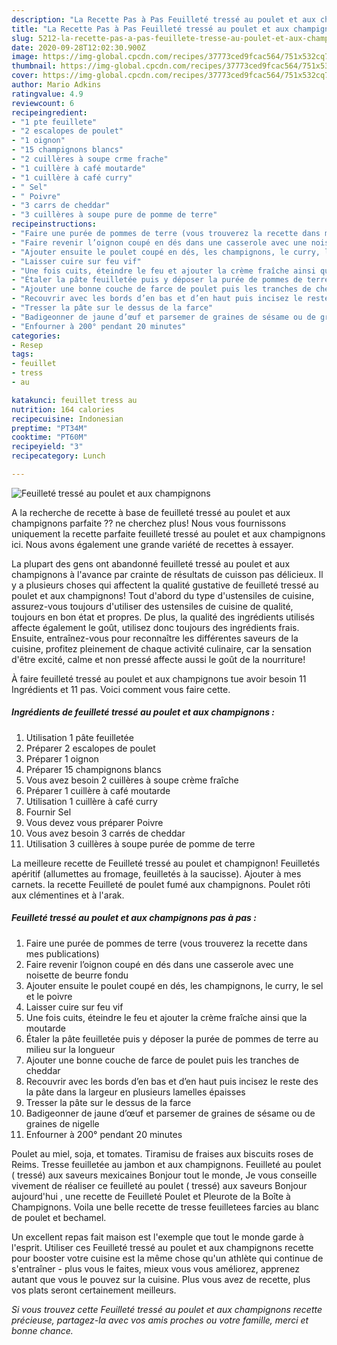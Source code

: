 ```yaml
---
description: "La Recette Pas à Pas Feuilleté tressé au poulet et aux champignons"
title: "La Recette Pas à Pas Feuilleté tressé au poulet et aux champignons"
slug: 5212-la-recette-pas-a-pas-feuillete-tresse-au-poulet-et-aux-champignons
date: 2020-09-28T12:02:30.900Z
image: https://img-global.cpcdn.com/recipes/37773ced9fcac564/751x532cq70/feuillete-tresse-au-poulet-et-aux-champignons-photo-principale-de-la-recette.jpg
thumbnail: https://img-global.cpcdn.com/recipes/37773ced9fcac564/751x532cq70/feuillete-tresse-au-poulet-et-aux-champignons-photo-principale-de-la-recette.jpg
cover: https://img-global.cpcdn.com/recipes/37773ced9fcac564/751x532cq70/feuillete-tresse-au-poulet-et-aux-champignons-photo-principale-de-la-recette.jpg
author: Mario Adkins
ratingvalue: 4.9
reviewcount: 6
recipeingredient:
- "1 pte feuillete"
- "2 escalopes de poulet"
- "1 oignon"
- "15 champignons blancs"
- "2 cuillères à soupe crme frache"
- "1 cuillère à café moutarde"
- "1 cuillère à café curry"
- " Sel"
- " Poivre"
- "3 carrs de cheddar"
- "3 cuillères à soupe pure de pomme de terre"
recipeinstructions:
- "Faire une purée de pommes de terre (vous trouverez la recette dans mes publications)"
- "Faire revenir l’oignon coupé en dés dans une casserole avec une noisette de beurre fondu"
- "Ajouter ensuite le poulet coupé en dés, les champignons, le curry, le sel et le poivre"
- "Laisser cuire sur feu vif"
- "Une fois cuits, éteindre le feu et ajouter la crème fraîche ainsi que la moutarde"
- "Étaler la pâte feuilletée puis y déposer la purée de pommes de terre au milieu sur la longueur"
- "Ajouter une bonne couche de farce de poulet puis les tranches de cheddar"
- "Recouvrir avec les bords d’en bas et d’en haut puis incisez le reste des la pâte dans la largeur en plusieurs lamelles épaisses"
- "Tresser la pâte sur le dessus de la farce"
- "Badigeonner de jaune d’œuf et parsemer de graines de sésame ou de graines de nigelle"
- "Enfourner à 200° pendant 20 minutes"
categories:
- Resep
tags:
- feuillet
- tress
- au

katakunci: feuillet tress au 
nutrition: 164 calories
recipecuisine: Indonesian
preptime: "PT34M"
cooktime: "PT60M"
recipeyield: "3"
recipecategory: Lunch

---
```



![Feuilleté tressé au poulet et aux champignons](https://img-global.cpcdn.com/recipes/37773ced9fcac564/751x532cq70/feuillete-tresse-au-poulet-et-aux-champignons-photo-principale-de-la-recette.jpg)

A la recherche de recette à base de feuilleté tressé au poulet et aux champignons parfaite ?? ne cherchez plus! Nous vous fournissons uniquement la recette parfaite feuilleté tressé au poulet et aux champignons ici. Nous avons également une grande variété de recettes à essayer.

La plupart des gens ont abandonné feuilleté tressé au poulet et aux champignons à l'avance par crainte de résultats de cuisson pas délicieux. Il y a plusieurs choses qui affectent la qualité gustative de feuilleté tressé au poulet et aux champignons! Tout d'abord du type d'ustensiles de cuisine, assurez-vous toujours d'utiliser des ustensiles de cuisine de qualité, toujours en bon état et propres. De plus, la qualité des ingrédients utilisés affecte également le goût, utilisez donc toujours des ingrédients frais. Ensuite, entraînez-vous pour reconnaître les différentes saveurs de la cuisine, profitez pleinement de chaque activité culinaire, car la sensation d'être excité, calme et non pressé affecte aussi le goût de la nourriture!

<!--inarticleads1-->

À faire feuilleté tressé au poulet et aux champignons tue avoir besoin 11 Ingrédients et 11 pas. Voici comment vous faire cette.

##### Ingrédients de feuilleté tressé au poulet et aux champignons :

1. Utilisation 1 pâte feuilletée
1. Préparer 2 escalopes de poulet
1. Préparer 1 oignon
1. Préparer 15 champignons blancs
1. Vous avez besoin 2 cuillères à soupe crème fraîche
1. Préparer 1 cuillère à café moutarde
1. Utilisation 1 cuillère à café curry
1. Fournir  Sel
1. Vous devez vous préparer  Poivre
1. Vous avez besoin 3 carrés de cheddar
1. Utilisation 3 cuillères à soupe purée de pomme de terre


La meilleure recette de Feuilleté tressé au poulet et champignon! Feuilletés apéritif (allumettes au fromage, feuilletés à la saucisse). Ajouter à mes carnets. la recette Feuilleté de poulet fumé aux champignons. Poulet rôti aux clémentines et à l&#39;arak. 

<!--inarticleads2-->

##### Feuilleté tressé au poulet et aux champignons pas à pas :

1. Faire une purée de pommes de terre (vous trouverez la recette dans mes publications)
1. Faire revenir l’oignon coupé en dés dans une casserole avec une noisette de beurre fondu
1. Ajouter ensuite le poulet coupé en dés, les champignons, le curry, le sel et le poivre
1. Laisser cuire sur feu vif
1. Une fois cuits, éteindre le feu et ajouter la crème fraîche ainsi que la moutarde
1. Étaler la pâte feuilletée puis y déposer la purée de pommes de terre au milieu sur la longueur
1. Ajouter une bonne couche de farce de poulet puis les tranches de cheddar
1. Recouvrir avec les bords d’en bas et d’en haut puis incisez le reste des la pâte dans la largeur en plusieurs lamelles épaisses
1. Tresser la pâte sur le dessus de la farce
1. Badigeonner de jaune d’œuf et parsemer de graines de sésame ou de graines de nigelle
1. Enfourner à 200° pendant 20 minutes


Poulet au miel, soja, et tomates. Tiramisu de fraises aux biscuits roses de Reims. Tresse feuilletée au jambon et aux champignons. Feuilleté au poulet ( tressé) aux saveurs mexicaines Bonjour tout le monde, Je vous conseille vivement de réaliser ce feuilleté au poulet ( tressé) aux saveurs Bonjour aujourd&#39;hui , une recette de Feuilleté Poulet et Pleurote de la Boîte à Champignons. Voila une belle recette de tresse feuilletees farcies au blanc de poulet et bechamel. 

<!--inarticleads1-->

<p>
Un excellent repas fait maison est l'exemple que tout le monde garde à l'esprit. Utiliser ces Feuilleté tressé au poulet et aux champignons recette pour booster votre cuisine est la même chose qu'un athlète qui continue de s'entraîner - plus vous le faites, mieux vous vous améliorez, apprenez autant que vous le pouvez sur la cuisine. Plus vous avez de recette, plus vos plats seront certainement meilleurs.
</p>

<p>
<i>Si vous trouvez cette Feuilleté tressé au poulet et aux champignons recette précieuse, partagez-la avec vos amis proches ou votre famille, merci et bonne chance.</i>
</p>
